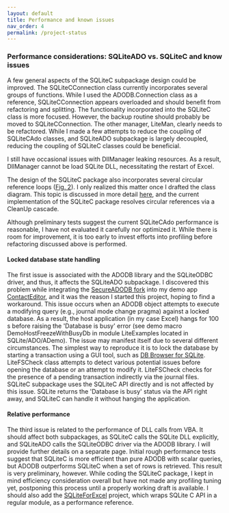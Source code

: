 ```yaml
---
layout: default
title: Performance and known issues
nav_order: 4
permalink: /project-status
---
```


### Performance considerations: SQLiteADO vs. SQLiteC and know issues

A few general aspects of the SQLiteC subpackage design could be improved. The SQLiteCConnection class currently incorporates several groups of functions. While I used the ADODB.Connection class as a reference, SQLiteCConnection appears overloaded and should benefit from refactoring and splitting. The functionality incorporated into the SQLiteC class is more focused. However, the backup routine should probably be moved to SQLiteCConnection. The other manager, LiteMan, clearly needs to be refactored. While I made a few attempts to reduce the coupling of SQLiteCAdo classes, and SQLiteADO subpackage is largely decoupled, reducing the coupling of SQLiteC classes could be beneficial.

I still have occasional issues with DllManager leaking resources. As a result, DllManager cannot be load SQLite DLL, necessitating the restart of Excel.

The design of the SQLiteC package also incorporates several circular reference loops ([Fig. 2][SQLiteC classes]). I only realized this matter once I drafted the class diagram. This topic is discussed in more detail [here][ObjectStore], and the current implementation of the SQLiteC package resolves circular references via a CleanUp cascade.

Although preliminary tests suggest the current SQLiteCAdo performance is reasonable, I have not evaluated it carefully nor optimized it. While there is room for improvement, it is too early to invest efforts into profiling before refactoring discussed above is performed.

#### Locked database state handling

The first issue is associated with the ADODB library and the SQLiteODBC driver,  and thus, it affects the SQLiteADO subpackage. I discovered this problem while integrating the [SecureADODB fork][] into my demo app [ContactEditor][], and it was the reason I started this project, hoping to find a workaround. This issue occurs when an ADODB object attempts to execute a modifying query (e.g., journal mode change pragma) against a locked database. As a result, the host application (in my case Excel) hangs for 100 s before raising the 'Database is busy' error (see demo macro DemoHostFreezeWithBusyDb in module LiteExamples located in SQLite/ADO/ADemo). The issue may manifest itself due to several different circumstances. The simplest way to reproduce it is to lock the database by starting a transaction using a GUI tool, such as [DB Browser for SQLite][]. LiteFSCheck class attempts to detect various potential issues before opening the database or an attempt to modify it. LiteFSCheck checks for the presence of a pending transaction indirectly via the journal files. SQLiteC subpackage uses the SQLiteC API directly and is not affected by this issue. SQLite returns the 'Database is busy' status via the API right away, and SQLiteC can handle it without hanging the application.

#### Relative performance

The third issue is related to the performance of DLL calls from VBA. It should affect both subpackages, as SQLiteC calls the SQLite DLL explicitly, and SQLiteADO calls the SQLiteODBC driver via the ADODB library. I will provide further details on a separate page. Initial rough performance tests suggest that SQLiteC is more efficient than pure ADODB with scalar queries, but ADODB outperforms SQLiteC when a set of rows is retrieved. This result is very preliminary, however. While coding the SQLiteC package, I kept in mind efficiency consideration overall but have not made any profiling tuning yet, postponing this process until a properly working draft is available. I should also add the [SQLiteForExcel][] project, which wraps SQLite C API in a regular module, as a performance reference.


<!-- References -->

[SQLiteC classes]: /SQLite-C-API/class-hierarchy#SQLiteC
[ObjectStore]: https://pchemguy.github.io/ObjectStore/
[SecureADODB fork]: https://pchemguy.github.io/SecureADODB-Fork/
[ContactEditor]: https://pchemguy.github.io/ContactEditor/
[DB Browser for SQLite]: https://sqlitebrowser.org/
[SQLiteForExcel]: https://github.com/govert/SQLiteForExcel
